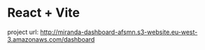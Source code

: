 # React + Vite

project url: http://miranda-dashboard-afsmn.s3-website.eu-west-3.amazonaws.com/dashboard
